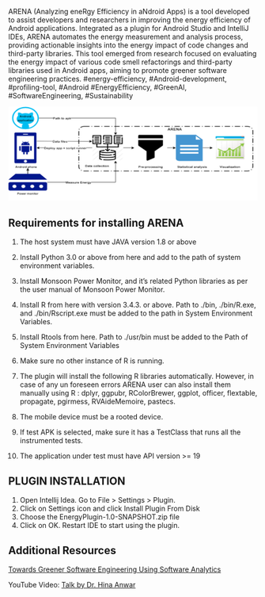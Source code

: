 ARENA (Analyzing eneRgy Efficiency in aNdroid Apps) is a tool developed to assist developers and researchers in improving the energy efficiency of Android applications. Integrated as a plugin for Android Studio and IntelliJ IDEs, ARENA automates the energy measurement and analysis process, providing actionable insights into the energy impact of code changes and third-party libraries. This tool emerged from research focused on evaluating the energy impact of various code smell refactorings and third-party libraries used in Android apps, aiming to promote greener software engineering practices.  #energy-efficiency, #Android-development, #profiling-tool, #Android
#EnergyEfficiency, #GreenAI, #SoftwareEngineering, #Sustainability

<img alt="Layered API" src="ARENA.png" width="">

## Requirements for installing ARENA
1.	The host system must have JAVA version 1.8 or above
2.	Install Python 3.0 or above from here and add to the path of system environment variables.
3.	Install Monsoon Power Monitor, and it’s related Python libraries as per the user manual of Monsoon Power Monitor.
4.	Install R from here with version 3.4.3. or above. Path to ./bin, ./bin/R.exe, and ./bin/Rscript.exe must be added to the path in System Environment Variables. 
5.	Install Rtools from here. Path to ./usr/bin must be added to the Path of System Environment Variables
6.	Make sure no other instance of R is running.
7.	The plugin will install the following R libraries automatically. However, in case of any un foreseen errors ARENA user can also install them manually using R : dplyr, ggpubr, RColorBrewer, ggplot, officer, flextable, propagate, pgirmess, RVAideMemoire, pastecs. 
 
 
8.	The mobile device must be a rooted device.
9.	If test APK is selected, make sure it has a TestClass that runs all the instrumented tests. 
10.	The application under test must have API version >= 19

## PLUGIN INSTALLATION

1.	Open Intellij Idea. Go to File > Settings > Plugin. 
2.	Click on Settings icon and click Install Plugin From Disk
3.	Choose the EnergyPlugin-1.0-SNAPSHOT.zip file 
4.	Click on OK. Restart IDE to start using the plugin.

## Additional Resources

[Towards Greener Software Engineering Using Software Analytics](https://dspace.ut.ee/items/f0a5815c-3c50-4f8e-9fc0-b0d2b3674fbf)

YouTube Video: [Talk by Dr. Hina Anwar](https://www.youtube.com/watch?v=pIDtDRuGKls)
